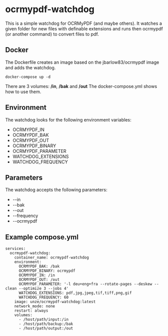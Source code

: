 # ocrmypdf-watchdog

This is a simple watchdog for OCRMyPDF (and maybe others). It watches a given folder for new files with definable extensions and runs then ocrmypdf (or another command) to convert files to pdf.

## Docker

The Dockerfile creates an image based on the jbarlow83/ocrmypdf image and adds the watchdog.

    docker-compose up -d
 
 There are 3 volumes: <b>/in</b>, <b>/bak</b> and <b>/out</b>
 The docker-compose.yml shows how to use them.
 
 ## Environment
 
The watchdog looks for the following environment variables:
 
* OCRMYPDF_IN
* OCRMYPDF_BAK
* OCRMYPDF_OUT
* OCRMYPDF_BINARY
* OCRMYPDF_PARAMETER
* WATCHDOG_EXTENSIONS
* WATCHDOG_FREQUENCY

## Parameters

The watchdog accepts the following parameters:

* --in <in-path>
* --bak <backup-path>
* --out <out-path>
* --frequency <in seconds>
* --ocrmypdf <path and name of the executable>

## Example compose.yml
    services:
      ocrmypdf-watchdog:
        container_name: ocrmypdf-watchdog
        environment:
          OCRMYPDF_BAK: /bak
          OCRMYPDF_BINARY: ocrmypdf
          OCRMYPDF_IN: /in
          OCRMYPDF_OUT: /out
          OCRMYPDF_PARAMETER: '-l deu+eng+fra --rotate-pages --deskew --clean --optimize 3 --jobs 4'
          WATCHDOG_EXTENSIONS: pdf,jpg,jpeg,tif,tiff,png,gif
          WATCHDOG_FREQUENCY: 60
        image: unze/ocrmypdf-watchdog:latest
        network_mode: none
        restart: always
        volumes:
          - /host/path/input:/in
          - /host/path/backup:/bak
          - /host/path/output:/out
